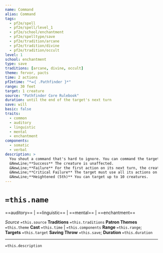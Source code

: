 ```yaml
---
name: Command
alias: Command
tags:
  - pf2e/spell
  - pf2e/spell/level_1
  - pf2e/school/enchantment
  - pf2e/spelltype/save
  - pf2e/tradition/arcane
  - pf2e/tradition/divine
  - pf2e/tradition/occult
level: 1
school: enchantment
type: save
traditions: [arcane, divine, occult]
theme: fervor, pacts
time: 2 actions
pf2etime: "*⬺{ .Pathfinder }*"
range: 30 feet
target: 1 creature
source: "Pathfinder Core Rulebook"
duration: until the end of the target's next turn
save: will
basic: false
traits:
  - common
  - auditory
  - linguistic
  - mental
  - enchantment
components:
  - somatic
  - verbal
description: >
  You shout a command that's hard to ignore. You can command the target to approach you, run away (as if it had the [[Fleeing]] condition), release what it's holding, drop [[Prone]], or stand in place. It can't Delay or take any reactions until it has obeyed your command. The effects depend on the target's Will save.
  &NewLine;**Success** The creature is unaffected.
  &NewLine;**Failure** For the first action on its next turn, the creature must use a single action to do as you command.
  &NewLine;**Critical Failure** The target must use all its actions on its next turn to obey your command.
  &NewLine;**Heightened (5th)** You can target up to 10 creatures.
---
```

# `=this.name`
==auditory== | ==linguistic== | ==mental== | ==enchantment==

*Source* `=this.source`
**Traditions** `=this.traditions`
**Patron Themes** `=this.theme`
**Cast** `=this.time` | `=this.components`
**Range** `=this.range`; **Targets** `=this.target`
**Saving Throw** `=this.save`; **Duration** `=this.duration`

***
`=this.description`